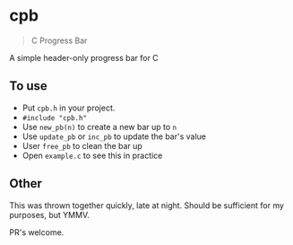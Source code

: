 # cpb

> C Progress Bar

A simple header-only progress bar for C

## To use

- Put `cpb.h` in your project.
- `#include "cpb.h"`
- Use `new_pb(n)` to create a new bar up to `n`
- Use `update_pb` or `inc_pb` to update the bar's value
- User `free_pb` to clean the bar up
- Open `example.c` to see this in practice

## Other

This was thrown together quickly, late at night. Should be sufficient for my
purposes, but YMMV. 

PR's welcome.

